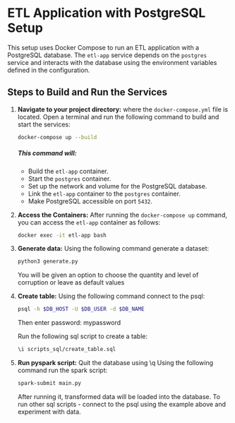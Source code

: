 # ETL Application with PostgreSQL Setup

This setup uses Docker Compose to run an ETL application with a PostgreSQL database. The `etl-app` service depends on the `postgres` service and interacts with the database using the environment variables defined in the configuration.

## Steps to Build and Run the Services

1. **Navigate to your project directory:** where the `docker-compose.yml` file is located.
Open a terminal and run the following command to build and start the services:

    ```bash
    docker-compose up --build
    ```
    ##### This command will:
    - Build the `etl-app` container.
    - Start the `postgres` container.
    - Set up the network and volume for the PostgreSQL database.
    - Link the `etl-app` container to the `postgres` container.
    - Make PostgreSQL accessible on port `5432`.


2. **Access the Containers:**
After running the `docker-compose up` command, you can access the `etl-app` container as follows:

    ```bash
    docker exec -it etl-app bash
    ```

3. **Generate data:**
Using the following command generate a dataset:
    ```bash
    python3 generate.py
    ```
    You will be given an option to choose the quantity and level of corruption or leave as default values


4. **Create table:**
Using the following command connect to the psql:
    ```bash
    psql -h $DB_HOST -U $DB_USER -d $DB_NAME
    ```
    Then enter password: mypassword

    Run the following sql script to create a table:
    ```bash
    \i scripts_sql/create_table.sql
    ```

5. **Run pyspark script:**
    Quit the database using \q
    Using the following command run the spark script:
    ```bash
    spark-submit main.py
    ```
    After running it, transformed data will be loaded into the database.
    To run other sql scripts - connect to the psql using the example above and experiment with data.